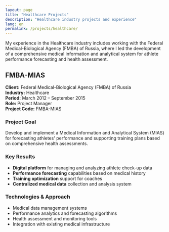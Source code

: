 ```yaml
---
layout: page
title: "Healthcare Projects"
description: "Healthcare industry projects and experience"
lang: en
permalink: /projects/healthcare/
---
```


My experience in the Healthcare industry includes working with the Federal Medical-Biological Agency (FMBA) of Russia, where I led the development of a comprehensive medical information and analytical system for athlete performance forecasting and health assessment.

## FMBA-MIAS

**Client:** Federal Medical-Biological Agency (FMBA) of Russia  
**Industry:** Healthcare  
**Period:** March 2012 – September 2015  
**Role:** Project Manager  
**Project Code:** FMBA-MIAS

### Project Goal
Develop and implement a Medical Information and Analytical System (MIAS) for forecasting athletes' performance and supporting training plans based on comprehensive health assessments.

### Key Results
- **Digital platform** for managing and analyzing athlete check-up data
- **Performance forecasting** capabilities based on medical history
- **Training optimization** support for coaches
- **Centralized medical data** collection and analysis system

### Technologies & Approach
- Medical data management systems
- Performance analytics and forecasting algorithms
- Health assessment and monitoring tools
- Integration with existing medical infrastructure
